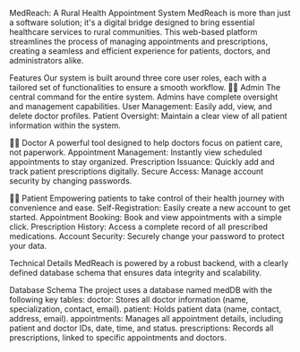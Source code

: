 MedReach: A Rural Health Appointment System
MedReach is more than just a software solution; it's a digital bridge designed to bring essential healthcare services to rural communities. This web-based platform streamlines the process of managing appointments and prescriptions, creating a seamless and efficient experience for patients, doctors, and administrators alike.

Features
Our system is built around three core user roles, each with a tailored set of functionalities to ensure a smooth workflow.
👨‍💻 Admin
The central command for the entire system. Admins have complete oversight and management capabilities.
User Management: Easily add, view, and delete doctor profiles.
Patient Oversight: Maintain a clear view of all patient information within the system.

👩‍⚕️ Doctor
A powerful tool designed to help doctors focus on patient care, not paperwork.
Appointment Management: Instantly view scheduled appointments to stay organized.
Prescription Issuance: Quickly add and track patient prescriptions digitally.
Secure Access: Manage account security by changing passwords.

🧑‍⚕️ Patient
Empowering patients to take control of their health journey with convenience and ease.
Self-Registration: Easily create a new account to get started.
Appointment Booking: Book and view appointments with a simple click.
Prescription History: Access a complete record of all prescribed medications.
Account Security: Securely change your password to protect your data.

Technical Details
MedReach is powered by a robust backend, with a clearly defined database schema that ensures data integrity and scalability.

Database Schema
The project uses a database named medDB with the following key tables:
doctor: Stores all doctor information (name, specialization, contact, email).
patient: Holds patient data (name, contact, address, email).
appointments: Manages all appointment details, including patient and doctor IDs, date, time, and status.
prescriptions: Records all prescriptions, linked to specific appointments and doctors.

